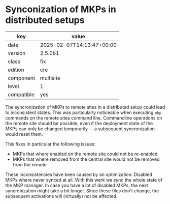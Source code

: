 [//]: # (werk v2)
# Synconization of MKPs in distributed setups

key        | value
---------- | ---
date       | 2025-02-07T14:13:47+00:00
version    | 2.5.0b1
class      | fix
edition    | cre
component  | multisite
level      | 1
compatible | yes

The syncronization of MKPs to remote sites in a distributed setup could lead to inconsistent states.
This was particularly noticeable when executing `mkp` commands on the remote sites command line.
Commandline operations on the remote site should be possible, even if the deployment state of the MKPs can only be changed temporarily -- a subsequent syncronization would reset them.

This fixes in particular the following issues:

 * MKPs that where enabled on the remote site could not be re-enabled
 * MKPs that where removed from the central site would not be removed from the remote

These inconsistencies have been caused by an optimization:
Disabled MKPs where never synced at all.
With this werk we sync the whole state of the MKP manager.
In case you have a lot of disabled MKPs, the next syncronization might take a bit longer.
Since these files don't change, the subsequent activations will (virtually) not be affected.